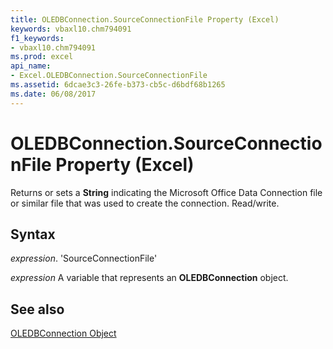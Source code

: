 ```yaml
---
title: OLEDBConnection.SourceConnectionFile Property (Excel)
keywords: vbaxl10.chm794091
f1_keywords:
- vbaxl10.chm794091
ms.prod: excel
api_name:
- Excel.OLEDBConnection.SourceConnectionFile
ms.assetid: 6dcae3c3-26fe-b373-cb5c-d6bdf68b1265
ms.date: 06/08/2017
---
```



# OLEDBConnection.SourceConnectionFile Property (Excel)

Returns or sets a  **String** indicating the Microsoft Office Data Connection file or similar file that was used to create the connection. Read/write.


## Syntax

 _expression_. 'SourceConnectionFile'

 _expression_ A variable that represents an **OLEDBConnection** object.


## See also


[OLEDBConnection Object](Excel.OLEDBConnection.md)

